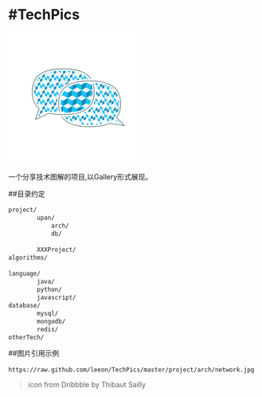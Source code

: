 #TechPics
========

![](logo.png)

一个分享技术图解的项目,以Gallery形式展现。


##目录约定

    project/
            upan/
                arch/
                db/

            XXXProject/
    algorithms/

    language/
            java/
            python/
            javascript/
    database/
            mysql/
            mongodb/
            redis/
    otherTech/


##图片引用示例

`https://raw.github.com/leeon/TechPics/master/project/arch/network.jpg`





> icon from Dribbble by Thibaut Sailly